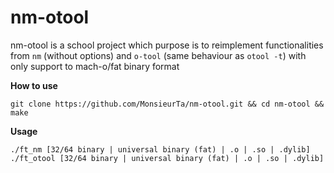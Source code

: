 # nm-otool

nm-otool is a school project which purpose is to reimplement functionalities from `nm` (without options) and `o-tool` (same behaviour as `otool -t`) with only support to mach-o/fat binary format

**How to use**

`git clone https://github.com/MonsieurTa/nm-otool.git && cd nm-otool && make`

**Usage**

`./ft_nm [32/64 binary | universal binary (fat) | .o | .so | .dylib]`\
`./ft_otool [32/64 binary | universal binary (fat) | .o | .so | .dylib]`
